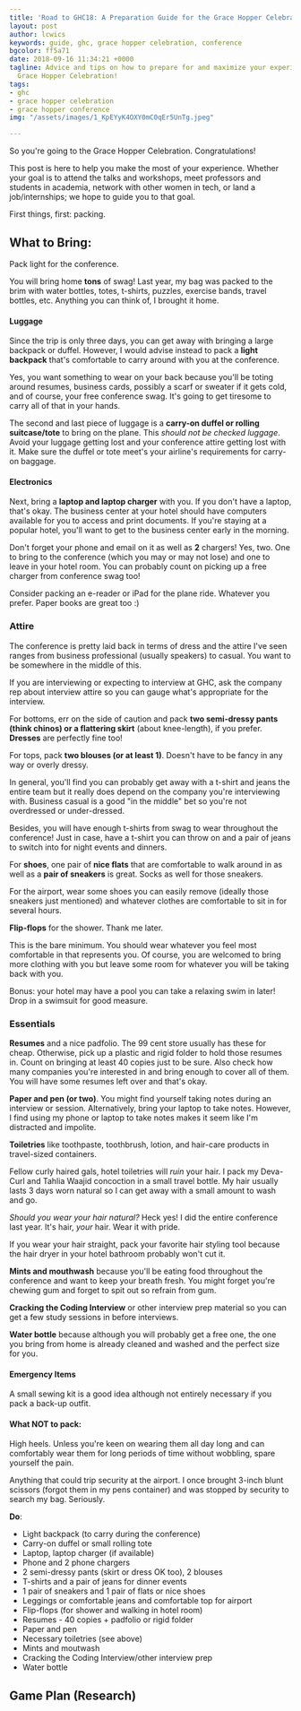 ```yaml
---
title: 'Road to GHC18: A Preparation Guide for the Grace Hopper Celebration'
layout: post
author: lcwics
keywords: guide, ghc, grace hopper celebration, conference
bgcolor: ff5a71
date: 2018-09-16 11:34:21 +0000
tagline: Advice and tips on how to prepare for and maximize your experience at the
  Grace Hopper Celebration!
tags:
- ghc
- grace hopper celebration
- grace hopper conference
img: "/assets/images/1_KpEYyK4OXY0mC0qEr5UnTg.jpeg"

---
```

So you're going to the Grace Hopper Celebration. Congratulations!

This post is here to help you make the most of your experience. Whether your goal is to attend the talks and workshops, meet professors and students in academia, network with other women in tech, or land a job/internships; we hope to guide you to that goal.

<!-- more -->

First things, first: packing.

## What to Bring:

Pack light for the conference. 

You will bring home **tons** of swag! Last year, my bag was packed to the brim with water bottles, totes, t-shirts, puzzles, exercise bands, travel bottles, etc. Anything you can think of, I brought it home. 

#### Luggage

Since the trip is only three days, you can get away with bringing a large backpack or duffel. However, I would advise instead to pack a **light backpack** that's comfortable to carry around with you at the conference.

Yes, you want something to wear on your back because you'll be toting around resumes, business cards, possibly a scarf or sweater if it gets cold, and of course, your free conference swag. It's going to get tiresome to carry all of that in your hands.

The second and last piece of luggage is a **carry-on duffel or rolling suitcase/tote** to bring on the plane. This _should not be checked luggage_. Avoid your luggage getting lost and your conference attire getting lost with it. Make sure the duffel or tote meet's your airline's requirements for carry-on baggage.

#### Electronics

Next, bring a **laptop and laptop charger** with you. If you don't have a laptop, that's okay. The business center at your hotel should have computers available for you to access and print documents. If you're staying at a popular hotel, you'll want to get to the business center early in the morning.

Don't forget your phone and email on it as well as **2** chargers! Yes, two. One to bring to the conference (which you may or may not lose) and one to leave in your hotel room. You can probably count on picking up a free charger from conference swag too!

Consider packing an e-reader or iPad for the plane ride. Whatever you prefer. Paper books are great too :)

### Attire

The conference is pretty laid back in terms of dress and the attire I've seen ranges from business professional (usually speakers) to casual. You want to be somewhere in the middle of this.

If you are interviewing or expecting to interview at GHC, ask the company rep about interview attire so you can gauge what's appropriate for the interview.

For bottoms, err on the side of caution and pack **two semi-dressy pants (think chinos) or a flattering skirt** (about knee-length), if you prefer. **Dresses** are perfectly fine too! 

For tops, pack **two blouses (or at least 1)**. Doesn't have to be fancy in any way or overly dressy. 

In general, you'll find you can probably get away with a t-shirt and jeans the entire team but it really does depend on the company you're interviewing with. Business casual is a good "in the middle" bet so you're not overdressed or under-dressed.

Besides, you will have enough t-shirts from swag to wear throughout the conference! Just in case, have a t-shirt you can throw on and a pair of jeans to switch into for night events and dinners.

For **shoes**, one pair of **nice flats** that are comfortable to walk around in as well as a **pair of sneakers** is great. Socks as well for those sneakers.

For the airport, wear some shoes you can easily remove (ideally those sneakers just mentioned) and whatever clothes are comfortable to sit in for several hours. 

**Flip-flops** for the shower. Thank me later.

This is the bare minimum. You should wear whatever you feel most comfortable in that represents you. Of course, you are welcomed to bring more clothing with you but leave some room for whatever you will be taking back with you. 

Bonus: your hotel may have a pool you can take a relaxing swim in later! Drop in a swimsuit for good measure.

### Essentials

**Resumes** and a nice padfolio. The 99 cent store usually has these for cheap. Otherwise, pick up a plastic and rigid folder to hold those resumes in. Count on bringing at least 40 copies just to be sure. Also check how many companies you're interested in and bring enough to cover all of them. You will have some resumes left over and that's okay.

**Paper and pen (or two)**. You might find yourself taking notes during an interview or session. Alternatively, bring your laptop to take notes. However, I find using my phone or laptop to take notes makes it seem like I'm distracted and impolite.

**Toiletries** like toothpaste, toothbrush, lotion, and hair-care products in travel-sized containers. 

Fellow curly haired gals, hotel toiletries will _ruin_ your hair. I pack my Deva-Curl and Tahlia Waajid concoction in a small travel bottle. My hair usually lasts 3 days worn natural so I can get away with a small amount to wash and go.

_Should you wear your hair natural?_ Heck yes! I did the entire conference last year. It's hair, _your_ hair. Wear it with pride. 

If you wear your hair straight, pack your favorite hair styling tool because the hair dryer in your hotel bathroom probably won't cut it.

**Mints and mouthwash** because you'll be eating food throughout the conference and want to keep your breath fresh. You might forget you're chewing gum and forget to spit out so refrain from gum.

**Cracking the Coding Interview** or other interview prep material so you can get a few study sessions in before interviews.

**Water bottle** because although you will probably get a free one, the one you bring from home is already cleaned and washed and the perfect size for you.

#### Emergency Items

A small sewing kit is a good idea although not entirely necessary if you pack a back-up outfit. 

#### What NOT to pack:

High heels. Unless you're keen on wearing them all day long and can comfortably wear them for long periods of time without wobbling, spare yourself the pain.

Anything that could trip security at the airport. I once brought 3-inch blunt scissors (forgot them in my pens container) and was stopped by security to search my bag. Seriously.

**Do**:

* Light backpack (to carry during the conference)
* Carry-on duffel or small rolling tote
* Laptop, laptop charger (if available)
* Phone and 2 phone chargers
* 2 semi-dressy pants (skirt or dress OK too), 2 blouses
* T-shirts and a pair of jeans for dinner events
* 1 pair of sneakers and 1 pair of flats or nice shoes
* Leggings or comfortable jeans and comfortable top for airport
* Flip-flops (for shower and walking in hotel room)
* Resumes - 40 copies + padfolio or rigid folder
* Paper and pen
* Necessary toiletries (see above)
* Mints and moutwash
* Cracking the Coding Interview/other interview prep
* Water bottle

## Game Plan (Research)